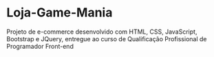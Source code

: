 # Loja-Game-Mania
Projeto de e-commerce desenvolvido com HTML, CSS, JavaScript, Bootstrap e JQuery, entregue ao curso de Qualificação Profissional de Programador Front-end
